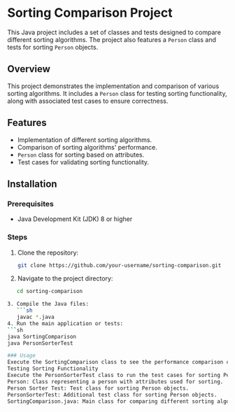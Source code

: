 # Sorting Comparison Project

This Java project includes a set of classes and tests designed to compare different sorting algorithms. The project also features a `Person` class and tests for sorting `Person` objects.

## Overview

This project demonstrates the implementation and comparison of various sorting algorithms. It includes a `Person` class for testing sorting functionality, along with associated test cases to ensure correctness.

## Features
- Implementation of different sorting algorithms.
- Comparison of sorting algorithms' performance.
- `Person` class for sorting based on attributes.
- Test cases for validating sorting functionality.

## Installation

### Prerequisites
- Java Development Kit (JDK) 8 or higher

### Steps
1. Clone the repository:
   ```sh
   git clone https://github.com/your-username/sorting-comparison.git
2. Navigate to the project directory:
  ```sh
     cd sorting-comparison

3. Compile the Java files:
     ```sh
     javac *.java
4. Run the main application or tests:
  ```sh
  java SortingComparison
  java PersonSorterTest

### Usage
  Execute the SortingComparison class to see the performance comparison of different sorting algorithms.
  Testing Sorting Functionality
  Execute the PersonSorterTest class to run the test cases for sorting Person objects.
  Person: Class representing a person with attributes used for sorting.
  Person Sorter Test: Test class for sorting Person objects.
  PersonSorterTest: Additional test class for sorting Person objects.
  SortingComparison.java: Main class for comparing different sorting algorithms.

